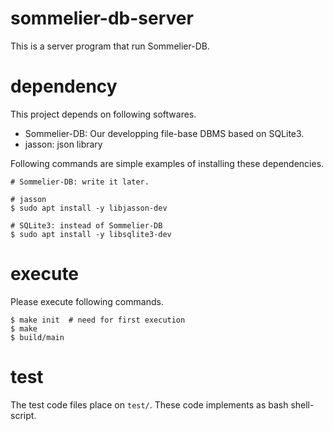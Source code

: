 # sommelier-db-server

This is a server program that run Sommelier-DB.

# dependency

This project depends on following softwares.

- Sommelier-DB: Our developping file-base DBMS based on SQLite3. 
- jasson: json library

Following commands are simple examples of installing these dependencies.

```shell
# Sommelier-DB: write it later.

# jasson
$ sudo apt install -y libjasson-dev

# SQLite3: instead of Sommelier-DB
$ sudo apt install -y libsqlite3-dev
```

# execute

Please execute following commands.

```shell
$ make init  # need for first execution
$ make
$ build/main
```

# test

The test code files place on `test/`.
These code implements as bash shell-script.
